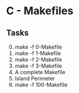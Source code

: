 # C - Makefiles

## Tasks
0. make -f 0-Makefile 
1. make -f 1-Makefile 
2. make -f 2-Makefile 
3. make -f 3-Makefile 
4. A complete Makefile 
5. Island Perimeter 
6. make -f 100-Makefile
